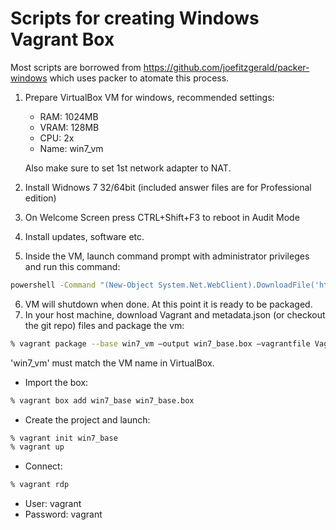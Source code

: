 Scripts for creating Windows Vagrant Box
========================================

Most scripts are borrowed from https://github.com/joefitzgerald/packer-windows
which uses packer to atomate this process.

1. Prepare VirtualBox VM for windows, recommended settings:
    * RAM: 1024MB
    * VRAM: 128MB
    * CPU: 2x
    * Name: win7_vm

    Also make sure to set 1st network adapter to NAT.

2. Install Widnows 7 32/64bit (included answer files are for Professional edition)
3. On Welcome Screen press CTRL+Shift+F3 to reboot in Audit Mode
4. Install updates, software etc.
5. Inside the VM, launch command prompt with administrator privileges and run this command:

```bash
powershell -Command "(New-Object System.Net.WebClient).DownloadFile('https://raw.githubusercontent.com/dariusbakunas/windows-vagrant-box/master/prepare.bat','C:\Windows\Temp\prepare.bat');Start-Process 'c:\Windows\Temp\prepare.bat'"
```

6. VM will shutdown when done. At this point it is ready to be packaged.
7. In your host machine, download Vagrant and metadata.json (or checkout the git repo) files and package the vm:

```bash
% vagrant package --base win7_vm —output win7_base.box —vagrantfile Vagrantfile —include metadata.json
```

'win7_vm' must match the VM name in VirtualBox.

* Import the box:

```bash
% vagrant box add win7_base win7_base.box
```

* Create the project and launch:

```bash
% vagrant init win7_base
% vagrant up
```

* Connect:

```bash
% vagrant rdp
```

* User: vagrant
* Password: vagrant
